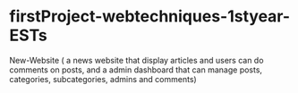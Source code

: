 # firstProject-webtechniques-1styear-ESTs
New-Website ( a news website that display articles and users can do comments on posts, and a admin dashboard that can manage posts, categories, subcategories, admins and comments)
